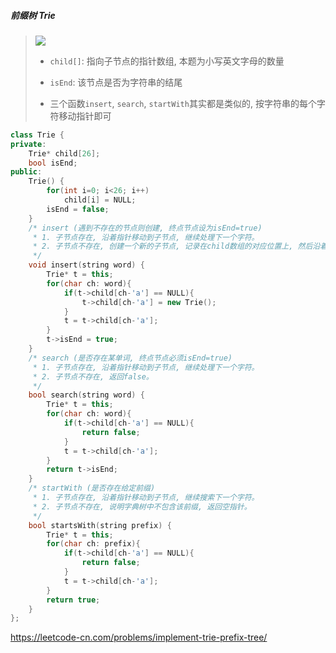 ##### 前缀树 Trie

> <img src="https://pic.leetcode-cn.com/1640795908-zUZKyy-image.png">
> 
> - `child[]`: 指向子节点的指针数组, 本题为小写英文字母的数量
> 
> - `isEnd`: 该节点是否为字符串的结尾
> 
> - 三个函数`insert`, `search`, `startWith`其实都是类似的, 按字符串的每个字符移动指针即可
 
```CPP
class Trie {
private:
    Trie* child[26];
    bool isEnd;
public:
    Trie() {
        for(int i=0; i<26; i++)
            child[i] = NULL;
        isEnd = false;
    }
    /* insert (遇到不存在的节点则创建, 终点节点设为isEnd=true)
     * 1. 子节点存在, 沿着指针移动到子节点, 继续处理下一个字符。
     * 2. 子节点不存在, 创建一个新的子节点, 记录在child数组的对应位置上, 然后沿着指针移动到子节点, 继续搜索下一个字符。
     */
    void insert(string word) {
        Trie* t = this;
        for(char ch: word){
            if(t->child[ch-'a'] == NULL){
                t->child[ch-'a'] = new Trie();
            }
            t = t->child[ch-'a'];
        }
        t->isEnd = true;
    }
    /* search (是否存在某单词, 终点节点必须isEnd=true)
     * 1. 子节点存在, 沿着指针移动到子节点, 继续处理下一个字符。
     * 2. 子节点不存在, 返回false。
     */
    bool search(string word) {
        Trie* t = this;
        for(char ch: word){
            if(t->child[ch-'a'] == NULL){
                return false;
            }
            t = t->child[ch-'a'];
        }
        return t->isEnd;
    }
    /* startWith (是否存在给定前缀)
     * 1. 子节点存在, 沿着指针移动到子节点, 继续搜索下一个字符。
     * 2. 子节点不存在, 说明字典树中不包含该前缀, 返回空指针。
     */
    bool startsWith(string prefix) {
        Trie* t = this;
        for(char ch: prefix){
            if(t->child[ch-'a'] == NULL){
                return false;
            }
            t = t->child[ch-'a'];
        }
        return true;
    }
};
```

https://leetcode-cn.com/problems/implement-trie-prefix-tree/